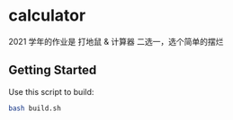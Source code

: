 # calculator

2021 学年的作业是 打地鼠 & 计算器 二选一，选个简单的摆烂

## Getting Started

Use this script to build:

```bash
bash build.sh
```
